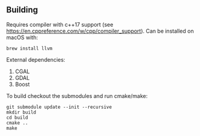 ## Building
Requires compiler with c++17 support (see https://en.cppreference.com/w/cpp/compiler_support). Can be installed on macOS with:
```
brew install llvm
```

External dependencies:
1. CGAL
1. GDAL
1. Boost 


To build checkout the submodules and run cmake/make:
```
git submodule update --init --recursive
mkdir build
cd build
cmake ..
make
```
 

